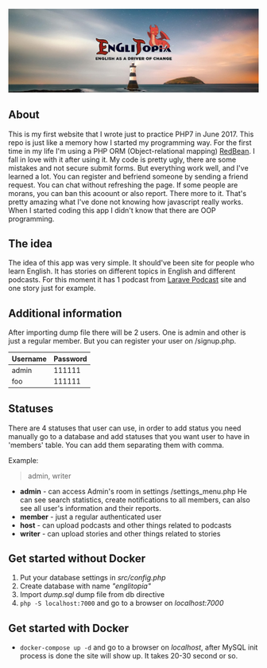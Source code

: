 ![englitopia](https://raw.githubusercontent.com/SerhiiCho/englitopia/master/src/media/img/banner1.jpg)

## About

This is my first website that I wrote just to practice PHP7 in June 2017. This repo is just like a memory how I started my programming way. For the first time in my life I'm using a PHP ORM (Object-relational mapping) [RedBean](https://www.redbeanphp.com/index.php). I fall in love with it after using it. My code is pretty ugly, there are some mistakes and not secure submit forms. But everything work well, and I've learned a lot. You can register and befriend someone by sending a friend request. You can chat without refreshing the page. If some people are morans, you can ban this acoount or also report. There more to it. That's pretty amazing what I've done not knowing how javascript really works. When I started coding this app I didn't know that there are OOP programming.

## The idea

The idea of this app was very simple. It should've been site for people who learn English. It has stories on different topics in English and different podcasts. For this moment it has 1 podcast from [Larave Podcast](http://www.laravelpodcast.com) site and one story just for example.

## Additional information

After importing dump file there will be 2 users. One is admin and other is just a regular member. But you can register your user on /signup.php.

| Username | Password |
|----------|----------|
|  admin   |  111111  |
|   foo    |  111111  |

## Statuses

There are 4 statuses that user can use, in order to add status you need manually go to a database and add statuses that you want user to have in 'members' table. You can add them separating them with comma.

Example:
> admin, writer

* **admin** - can access Admin's room in settings /settings_menu.php He can see search statistics, create notifications to all members, can also see all user's information and their reports.
* **member** - just a regular authenticated user
* **host** - can upload podcasts and other things related to podcasts
* **writer** - can upload stories and other things related to stories

## Get started without Docker

1. Put your database settings in *src/config.php*
2. Create database with name *"englitopia"*
3. Import *dump.sql* dump file from db directive
4. `php -S localhost:7000` and go to a browser on *localhost:7000*

## Get started with Docker

* `docker-compose up -d` and go to a browser on *localhost*, after MySQL init process is done the site will show up. It takes 20-30 second or so.